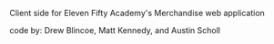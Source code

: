 Client side for Eleven Fifty Academy's Merchandise web application

code by: Drew Blincoe, Matt Kennedy, and Austin Scholl
